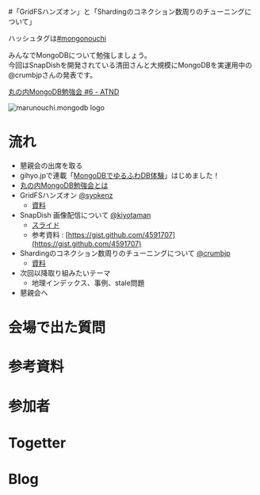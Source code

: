 #「GridFSハンズオン」と「Shardingのコネクション数周りのチューニングについて」

ハッシュタグは[#mongonouchi](https://twitter.com/search?q=%23mongonouchi&src=hash)

みんなでMongoDBについて勉強しましょう。  
今回はSnapDishを開発されている清田さんと大規模にMongoDBを実運用中の@crumbjpさんの発表です。

[丸の内MongoDB勉強会 #6 - ATND](http://atnd.org/events/35409)

![marunouchi.mongodb logo](http://syokenz.github.com/marunouchi-mongodb/images/mongodb_logo.png)


# 流れ
* 懇親会の出席を取る
* gihyo.jpで連載「[MongoDBでゆるふわDB体験](http://gihyo.jp/dev/serial/01/mongodb)」はじめました！
* [丸の内MongoDB勉強会とは](http://syokenz.github.com/slides/mongonouchi/)
* GridFSハンズオン [@syokenz](http://twitter.com/syokenz)
  * [資料](https://github.com/syokenz/marunouchi-mongodb/tree/master/20130123/GridFS)
* SnapDish 画像配信について [@kiyotaman](http://twitter.com/kiyotaman)
  * [スライド](http://www.slideshare.net/FumikazuKiyota/snapdis)
  * 参考資料 : [https://gist.github.com/4591707](https://gist.github.com/4591707)
* Shardingのコネクション数周りのチューニングについて [@crumbjp](http://twitter.com/crumbjp)
  * [資料](http://www.slideshare.net/crumbjp/sharding-mongo)
* 次回以降取り組みたいテーマ
  * 地理インデックス、事例、stale問題
* 懇親会へ


# 会場で出た質問


# 参考資料


# 参加者


# Togetter

# Blog
